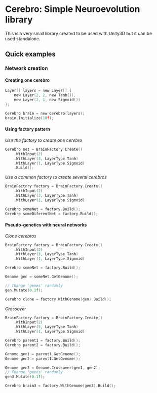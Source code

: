 # Cerebro: Simple Neuroevolution library

This is a very small library created to be used with Unity3D but it can be used standalone.

## Quick examples

### Network creation

#### Creating one cerebro

```c
Layer[] layers = new Layer[] {
    new Layer(2, 2, new Tanh()),
    new Layer(2, 1, new Sigmoid())
};

Cerebro brain = new Cerebro(layers);
brain.Initialize(10f);
```


#### Using factory pattern

*Use the factory to create one cerebro*
```c
Cerebro net = BrainFactory.Create()
    .WithInput(2)
    .WithLayer(3, LayerType.Tanh)
    .WithLayer(1, LayerType.Sigmoid)
    .Build();
```

*Use a common factory to create several cerebros*
```c
BrainFactory factory = BrainFactory.Create()
    .WithInput(2)
    .WithLayer(3, LayerType.Tanh)
    .WithLayer(1, LayerType.Sigmoid)

Cerebro someNet = factory.Build();
Cerebro someDiferentNet = factory.Build();
```

#### Pseudo-genetics with neural networks

*Clone cerebros*
```c
BrainFactory factory = BrainFactory.Create()
    .WithInput(2)
    .WithLayer(3, LayerType.Tanh)
    .WithLayer(1, LayerType.Sigmoid)

Cerebro someNet = factory.Build();

Genome gen = someNet.GetGenome();

// Change 'genes' randomly
gen.Mutate(0.1f);

Cerebro clone = factory.WithGenome(gen).Build();
```

*Crossover*

```c
BrainFactory factory = BrainFactory.Create()
    .WithInput(2)
    .WithLayer(3, LayerType.Tanh)
    .WithLayer(1, LayerType.Sigmoid)

Cerebro parent1 = factory.Build();
Cerebro parent2 = factory.Build();

Genome gen1 = parent1.GetGenome();
Genome gen2 = parent1.GetGenome();

Genome gen3 = Genome.Crossover(gen1, gen2);
// Change 'genes' randomly
gen3.Mutate(0.1f);

Cerebro brain3 = factory.WithGenome(gen3).Build();
```